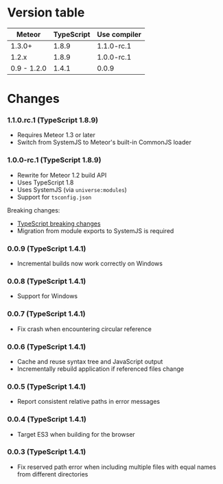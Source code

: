 # Version table

| Meteor        | TypeScript | Use compiler |
| ------------- | ---------- | ------------ |
| 1.3.0+        | 1.8.9      | 1.1.0-rc.1   |
| 1.2.x         | 1.8.9      | 1.0.0-rc.1   |
| 0.9 - 1.2.0   | 1.4.1      | 0.0.9        |

# Changes

### 1.1.0.rc.1 (TypeScript 1.8.9)

* Requires Meteor 1.3 or later
* Switch from SystemJS to Meteor's built-in CommonJS loader

### 1.0.0-rc.1 (TypeScript 1.8.9)

* Rewrite for Meteor 1.2 build API
* Uses TypeScript 1.8
* Uses SystemJS (via `universe:modules`)
* Support for `tsconfig.json`

Breaking changes:

* [TypeScript breaking changes](https://github.com/Microsoft/TypeScript/wiki/Breaking-Changes#typescript-18)
* Migration from module exports to SystemJS is required

### 0.0.9 (TypeScript 1.4.1)

* Incremental builds now work correctly on Windows

### 0.0.8 (TypeScript 1.4.1)

* Support for Windows

### 0.0.7 (TypeScript 1.4.1)

* Fix crash when encountering circular reference

### 0.0.6 (TypeScript 1.4.1)

* Cache and reuse syntax tree and JavaScript output
* Incrementally rebuild application if referenced files change

### 0.0.5 (TypeScript 1.4.1)

* Report consistent relative paths in error messages

### 0.0.4 (TypeScript 1.4.1)

* Target ES3 when building for the browser

### 0.0.3 (TypeScript 1.4.1)

* Fix reserved path error when including multiple files with equal names from different directories
